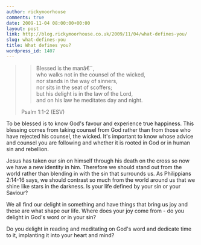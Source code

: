 ```yaml
---
author: rickymoorhouse
comments: true
date: 2009-11-04 08:00:00+00:00
layout: post
link: http://blog.rickymoorhouse.co.uk/2009/11/04/what-defines-you/
slug: what-defines-you
title: What defines you?
wordpress_id: 1407
---
```


<blockquote>

> 
> Blessed is the manâ€¨,  
who walks not in the counsel of the wicked,  
nor stands in the way of sinners,  
nor sits in the seat of scoffers;  
but his delight is in the law of the Lord,  
and on his law he meditates day and night.
> 
> 
Psalm 1:1-2 (ESV)</blockquote>




To be blessed is to know God's favour and experience true happiness. This blessing comes from taking counsel from God rather than from those who have rejected his counsel, the wicked. It's important to know whose advice and counsel you are following and whether it is rooted in God or in human sin and rebellion.




Jesus has taken our sin on himself through his death on the cross so now we have a new identity in him. Therefore we should stand out from the world rather than blending in with the sin that surrounds us. As Philippians 2:14-16 says, we should contrast so much from the world around us that we shine like stars in the darkness.  Is your life defined by your sin or your Saviour?




We all find our delight in something and have things that bring us joy and these are what shape our life. Where does your joy come from - do you delight in God's word or in your sin?




Do you delight in reading and meditating on God's word and dedicate time to  it, implanting it into your heart and mind?
